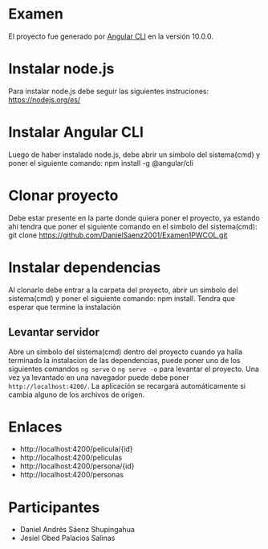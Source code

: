 # Examen

El proyecto fue generado por [Angular CLI](https://github.com/angular/angular-cli) en la versión 10.0.0.

# Instalar node.js
Para instalar node.js debe seguir las siguientes instruciones: https://nodejs.org/es/

# Instalar Angular CLI
Luego de haber instalado node.js, debe abrir un simbolo del sistema(cmd) y poner el siguiente comando: npm install -g @angular/cli

# Clonar proyecto
Debe estar presente en la parte donde quiera poner el proyecto, ya estando ahi tendra que poner el siguiente comando en el simbolo del sistema(cmd): git clone https://github.com/DanielSaenz2001/Examen1PWCOL.git

# Instalar dependencias
Al clonarlo debe entrar a la carpeta del proyecto, abrir un simbolo del sistema(cmd) y poner el siguiente comando: npm install. Tendra que esperar que termine la instalación

## Levantar servidor

Abre un simbolo del sistema(cmd) dentro del proyecto cuando ya halla terminado la instalacion de las dependencias, puede poner uno de los siguientes comandos `ng serve` o `ng serve -o` para levantar el proyecto. Una vez ya levantado en una navegador puede debe poner `http://localhost:4200/`. La aplicación se recargará automáticamente si cambia alguno de los archivos de origen.

# Enlaces
  - http://localhost:4200/pelicula/{id}
  - http://localhost:4200/peliculas
  - http://localhost:4200/persona/{id}
  - http://localhost:4200/personas
# Participantes
- Daniel Andrés Sáenz Shupingahua
- Jesiel Obed Palacios Salinas
